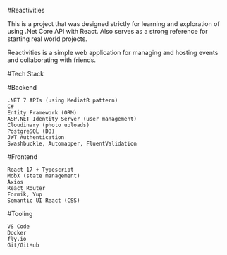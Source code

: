 #Reactivities

This is a project that was designed strictly for learning and exploration of using .Net Core API with React. Also serves as a strong reference for starting real world projects.

Reactivities is a simple web application for managing and hosting events and collaborating with friends.

#Tech Stack

  #Backend
  
    .NET 7 APIs (using MediatR pattern)
    C#
    Entity Framework (ORM)
    ASP.NET Identity Server (user management)
    Cloudinary (photo uploads)
    PostgreSQL (DB)
    JWT Authentication
    Swashbuckle, Automapper, FluentValidation
    
  #Frontend
  
    React 17 + Typescript
    MobX (state management)
    Axios
    React Router
    Formik, Yup
    Semantic UI React (CSS)
    
  #Tooling
  
    VS Code
    Docker
    fly.io
    Git/GitHub
